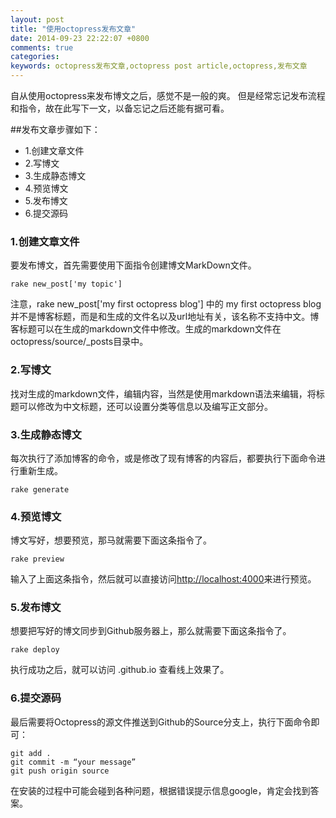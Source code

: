 ```yaml
---
layout: post
title: "使用octopress发布文章"
date: 2014-09-23 22:22:07 +0800
comments: true
categories: 
keywords: octopress发布文章,octopress post article,octopress,发布文章
---
```


  自从使用octopress来发布博文之后，感觉不是一般的爽。 但是经常忘记发布流程和指令，故在此写下一文，以备忘记之后还能有据可看。

<!--more-->

##发布文章步骤如下：

 * 1.创建文章文件
 * 2.写博文
 * 3.生成静态博文
 * 4.预览博文
 * 5.发布博文
 * 6.提交源码

### 1.创建文章文件
  
  要发布博文，首先需要使用下面指令创建博文MarkDown文件。

```
rake new_post['my topic']
```

  注意，rake new_post['my first octopress blog'] 中的 my first octopress blog 并不是博客标题，而是和生成的文件名以及url地址有关，该名称不支持中文。博客标题可以在生成的markdown文件中修改。生成的markdown文件在octopress/source/_posts目录中。

### 2.写博文

  找对生成的markdown文件，编辑内容，当然是使用markdown语法来编辑，将标题可以修改为中文标题，还可以设置分类等信息以及编写正文部分。

### 3.生成静态博文

  每次执行了添加博客的命令，或是修改了现有博客的内容后，都要执行下面命令进行重新生成。

```
rake generate
```

### 4.预览博文
  
  博文写好，想要预览，那马就需要下面这条指令了。

```
rake preview
```
  输入了上面这条指令，然后就可以直接访问[http://localhost:4000](http://localhost:4000)来进行预览。

### 5.发布博文

  想要把写好的博文同步到Github服务器上，那么就需要下面这条指令了。

```
rake deploy
```

  执行成功之后，就可以访问 <username>.github.io 查看线上效果了。

### 6.提交源码

  最后需要将Octopress的源文件推送到Github的Source分支上，执行下面命令即可：

```
git add .
git commit -m “your message”
git push origin source
```

  在安装的过程中可能会碰到各种问题，根据错误提示信息google，肯定会找到答案。